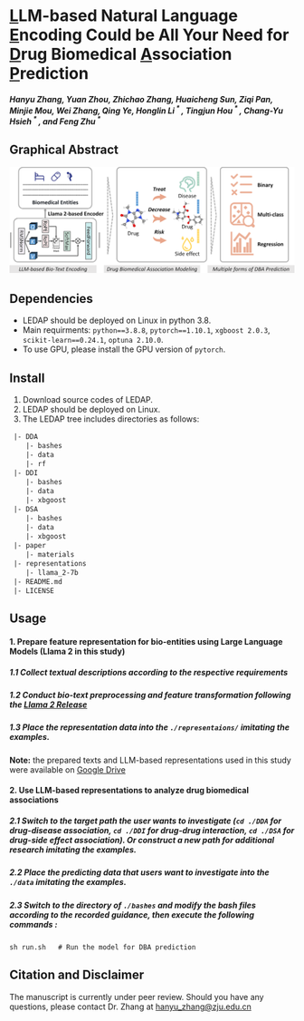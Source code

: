 # <u>L</u>LM-based Natural Language <u>E</u>ncoding Could be All Your Need for <u>D</u>rug Biomedical <u>A</u>ssociation <u>P</u>rediction

##### Hanyu Zhang, Yuan Zhou, Zhichao Zhang, Huaicheng Sun, Ziqi Pan, Minjie Mou, Wei Zhang, Qing Ye, Honglin Li<sup> * </sup>, Tingjun Hou<sup> * </sup>, Chang-Yu Hsieh<sup> * </sup>, and Feng Zhu<sup> * </sup>



## Graphical Abstract

![image](./paper/materials/Graphical-abstract.png) 



## Dependencies

- LEDAP should be deployed on Linux in python 3.8.
- Main requirments: `python==3.8.8`, `pytorch==1.10.1`, `xgboost 2.0.3`, `scikit-learn==0.24.1`, `optuna 2.10.0`.
- To use GPU, please install the GPU version of  `pytorch`.



## Install

1. Download source codes of LEDAP.
2. LEDAP should be deployed on Linux.
3. The LEDAP tree includes directories as follows:

```
 |- DDA
    |- bashes
    |- data
    |- rf
 |- DDI
    |- bashes
    |- data
    |- xbgoost
 |- DSA
    |- bashes
    |- data
    |- xbgoost
 |- paper
    |- materials
 |- representations
    |- llama_2-7b
 |- README.md
 |- LICENSE
```



## Usage

#### 1. Prepare feature representation for bio-entities using Large Language Models (Llama 2 in this study)

##### 1.1 Collect textual descriptions according to the respective requirements

##### 1.2 Conduct bio-text preprocessing and feature transformation following the [Llama 2 Release](https://github.com/Meta-Llama/llama)

##### 1.3 Place the representation data into the `./representaions/` imitating the examples. 

__Note:__ the prepared texts and LLM-based representations used in this study were available on [Google Drive](https://drive.google.com/drive/folders/1Xym2iMiKDzOgwPUQRSrOcTdbri9eZG7u?usp=drive_link)

#### 2. Use LLM-based representations to analyze drug biomedical associations

##### 2.1 Switch to the target path the user wants to investigate (`cd ./DDA` for drug-disease association, `cd ./DDI` for drug-drug interaction, `cd ./DSA` for drug-side effect association). Or construct a new path for additional research imitating the examples.

##### 2.2 Place the predicting data that users want to investigate into the `./data` imitating the examples.

##### 2.3 Switch to the directory of `./bashes` and modify the bash files according to the recorded guidance, then execute the following commands :

```
sh run.sh	# Run the model for DBA prediction
```



## Citation and Disclaimer

The manuscript is currently under peer review. Should you have any questions, please contact Dr. Zhang at hanyu_zhang@zju.edu.cn

